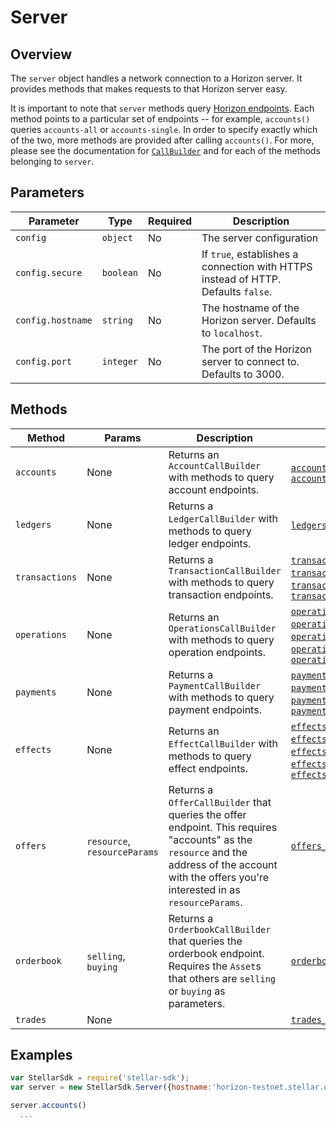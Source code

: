 
# Server

## Overview

The `server` object handles a network connection to a Horizon server.  It provides methods that makes requests to that Horizon server easy.

It is important to note that `server` methods query [Horizon endpoints]().  Each method points to a particular set of endpoints -- for example, `accounts()` queries `accounts-all` or `accounts-single`.  In order to specify exactly which of the two, more methods are provided after calling `accounts()`.  For more, please see the documentation for [`CallBuilder`]() and for each of the methods belonging to `server`.

## Parameters

| Parameter | Type | Required | Description | 
| --- | --- | --- | --- |
| `config` | `object` | No | The server configuration |
| `config.secure` | `boolean` | No | If `true`, establishes a connection with HTTPS instead of HTTP.  Defaults `false`.|
| `config.hostname` | `string` | No | The hostname of the Horizon server.  Defaults to `localhost`.|
| `config.port` | `integer` | No | The port of the Horizon server to connect to.  Defaults to 3000.|

## Methods

| Method | Params | Description | Endpoints |
| --- | --- | --- | --- |
| `accounts` | None | Returns an `AccountCallBuilder` with methods to query account endpoints. | [`accounts_all`](https://stellar.org/developers/reference/horizon/accounts-all.md), [`accounts_single`](https://stellar.org/developers/reference/horizon/accounts-single.md)|
| `ledgers` | None | Returns a `LedgerCallBuilder` with methods to query ledger endpoints. | [`ledgers_all`](https://stellar.org/developers/reference/horizon/ledgers-all.md), [`ledgers_single`](https://stellar.org/developers/reference/horizon/ledgers-single.md) |
| `transactions` | None | Returns a `TransactionCallBuilder` with methods to query transaction endpoints. | [`transactions_all`](https://stellar.org/developers/reference/horizon/transactions-all.md), [`transactions_single`](https://stellar.org/developers/reference/horizon/transactions-single.md), [`transactions_for_account`](https://stellar.org/developers/reference/horizon/transactions-for-account.md), [`transactions_for_ledger`](https://stellar.org/developers/reference/horizon/transactions-for-ledger.md) |
| `operations` | None | Returns an `OperationsCallBuilder` with methods to query operation endpoints.| [`operations_all`](https://stellar.org/developers/reference/horizon/operations-all.md), [`operations_single`](https://stellar.org/developers/reference/horizon/operations-single.md), [`operations_for_account`](https://stellar.org/developers/reference/horizon/operations-for-account.md), [`operations_for_transaction`](https://stellar.org/developers/reference/horizon/operations-for-transaction.md), [`operation_for_ledger`](https://stellar.org/developers/reference/horizon/operation-for-ledger.md)|
| `payments` | None | Returns a `PaymentCallBuilder` with methods to query payment endpoints. | [`payments_all`](https://stellar.org/developers/reference/horizon/payments-all.md), [`payments_for_account`](https://stellar.org/developers/reference/horizon/payments-for-account.md), [`payments_for_ledger`](https://stellar.org/developers/reference/horizon/payments-for-ledger.md), [`payments_for_transactions`](https://stellar.org/developers/reference/horizon/payments-for-transactions.md) |
| `effects` | None | Returns an `EffectCallBuilder` with methods to query effect endpoints.| [`effects_all`](https://stellar.org/developers/reference/horizon/effects-all.md), [`effects_for_account`](https://stellar.org/developers/reference/horizon/effects-for-account.md), [`effects_for_ledger`](https://stellar.org/developers/reference/horizon/effects-for-ledger.md), [`effects_for_operation`](https://stellar.org/developers/reference/horizon/effects-for-operation.md), [`effects_for_transaction`](https://stellar.org/developers/reference/horizon/effects-for-transaction.md) |
| `offers` | `resource`, `resourceParams` | Returns a `OfferCallBuilder` that queries the offer endpoint.  This requires "accounts" as the `resource` and the address of the account with the offers you're interested in as `resourceParams`. | [`offers_for_account`](https://stellar.org/developers/reference/horizon/offers-for-account.md) |
| `orderbook` | `selling`, `buying` | Returns a `OrderbookCallBuilder` that queries the orderbook endpoint.  Requires the `Asset`s that others are `selling` or `buying` as parameters. | [`orderbook_details`](https://stellar.org/developers/reference/horizon/orderbook_details.md) |
| `trades` | None | | [`trades_for_orderbook`](https://stellar.org/developers/reference/horizon/trades-for-orderbook.md) |

## Examples

```js
var StellarSdk = require('stellar-sdk');
var server = new StellarSdk.Server({hostname:'horizon-testnet.stellar.org', secure:true, port:443});

server.accounts()
  ...
```